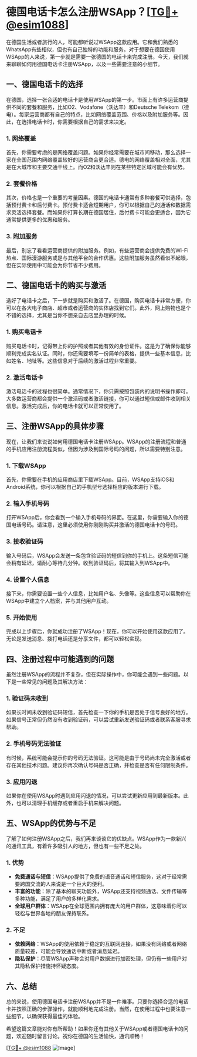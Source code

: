 # 德国电话卡怎么注册WSApp？[[TG💪+ @esim1088](https://t.me/s/esim1088)]

在德国生活或者旅行的人，可能都听说过WSApp这款应用。它和我们熟悉的WhatsApp有些相似，但也有自己独特的功能和服务。对于想要在德国使用WSApp的人来说，第一步就是需要一张德国的电话卡来完成注册。今天，我们就来聊聊如何用德国电话卡注册WSApp，以及一些需要注意的小细节。

## 一、德国电话卡的选择

在德国，选择一张合适的电话卡是使用WSApp的第一步。市面上有许多运营商提供不同的套餐和服务，比如O2、Vodafone（沃达丰）和Deutsche Telekom（德电）。每家运营商都有自己的特点，比如网络覆盖范围、价格以及附加服务等。因此，在选择电话卡时，你需要根据自己的需求来决定。

### 1. 网络覆盖

首先，你需要考虑的是网络覆盖问题。如果你经常需要在城市间移动，那么选择一家在全国范围内网络覆盖较好的运营商会更合适。德电的网络覆盖相对全面，尤其是在大城市和主要交通干线上。而O2和沃达丰则在某些特定区域可能会有优势。

### 2. 套餐价格

其次，价格也是一个重要的考量因素。德国的电话卡通常有多种套餐可供选择，包括预付费卡和后付费卡。预付费卡适合短期用户，你可以根据自己的通话和数据需求灵活选择套餐。而如果你打算长期在德国居住，后付费卡可能会更适合，因为它通常提供更多的优惠和服务。

### 3. 附加服务

最后，别忘了看看运营商提供的附加服务。例如，有些运营商会提供免费的Wi-Fi热点、国际漫游服务或是与其他平台的合作优惠。这些附加服务虽然看似不起眼，但在实际使用中可能会为你节省不少费用。

## 二、德国电话卡的购买与激活

选好了电话卡之后，下一步就是购买和激活了。在德国，购买电话卡非常方便，你可以在各大电子商店、超市或者运营商的实体店找到它们。此外，网上购物也是个不错的选择，尤其是当你不想亲自去店里办理的时候。

### 1. 购买电话卡

购买电话卡时，记得带上你的护照或者其他有效的身份证件。这是为了确保你能够顺利完成实名认证。同时，你还需要填写一份简单的表格，提供一些基本信息，比如姓名、地址等。这些信息对于后续的激活过程非常重要。

### 2. 激活电话卡

激活电话卡的过程也很简单。通常情况下，你只需按照包装内的说明书操作即可。大多数运营商都会提供一个激活码或者激活链接，你可以通过短信或邮件收到相关信息。激活完成后，你的电话卡就可以正常使用了。

## 三、注册WSApp的具体步骤

现在，让我们来说说如何用德国电话卡注册WSApp。WSApp的注册流程和普通的手机应用注册流程类似，但因为涉及到国际号码的问题，所以需要特别注意。

### 1. 下载WSApp

首先，你需要在手机的应用商店里下载WSApp。目前，WSApp支持iOS和Android系统，你可以根据自己的手机型号选择相应的版本进行下载。

### 2. 输入手机号码

打开WSApp后，你会看到一个输入手机号码的界面。在这里，你需要输入你的德国电话号码。请注意，这里必须使用你刚刚购买并激活的德国电话卡的号码。

### 3. 接收验证码

输入号码后，WSApp会发送一条包含验证码的短信到你的手机上。这条短信可能会稍有延迟，请耐心等待几分钟。收到验证码后，将其输入到WSApp中。

### 4. 设置个人信息

接下来，你需要设置一些个人信息，比如用户名、头像等。这些信息可以帮助你在WSApp中建立个人档案，并与其他用户互动。

### 5. 开始使用

完成以上步骤后，你就成功注册了WSApp！现在，你可以开始使用这款应用了。无论是发送消息、拨打电话还是分享文件，都可以轻松实现。

## 四、注册过程中可能遇到的问题

虽然注册WSApp的流程并不复杂，但在实际操作中，你可能会遇到一些问题。以下是一些常见的问题及其解决方法：

### 1. 验证码未收到

如果长时间未收到验证码短信，首先检查一下你的手机是否处于信号良好的地方。如果信号正常但仍然没有收到验证码，可以尝试重新发送验证码或者联系客服寻求帮助。

### 2. 手机号码无法验证

有时候，系统可能会提示你的号码无法验证。这可能是由于号码尚未完全激活或者存在其他技术问题。建议你再次确认号码是否正确，并检查是否有任何限制条件。

### 3. 应用闪退

如果你在使用WSApp时遇到应用闪退的情况，可以尝试更新应用到最新版本。此外，也可以清理手机缓存或者重启手机来解决问题。

## 五、WSApp的优势与不足

了解了如何注册WSApp之后，我们再来谈谈它的优缺点。WSApp作为一款新兴的通讯工具，有着许多吸引人的地方，但也有一些不足之处。

### 1. 优势

- **免费通话与短信**：WSApp提供了免费的语音通话和短信服务，这对于经常需要跨国交流的人来说是一个巨大的便利。
- **丰富的功能**：除了基本的聊天功能外，WSApp还支持视频通话、文件传输等多种功能，满足了用户的多样化需求。
- **全球用户群体**：WSApp在全球范围内拥有庞大的用户群体，这意味着你可以轻松与世界各地的朋友保持联系。

### 2. 不足

- **依赖网络**：WSApp的使用依赖于稳定的互联网连接，如果没有网络或者网络质量较差，可能会导致通话中断或者消息延迟。
- **隐私保护**：尽管WSApp声称会对用户数据进行加密处理，但仍有一些用户对其隐私保护措施持怀疑态度。

## 六、总结

总的来说，使用德国电话卡注册WSApp并不是一件难事。只要你选择合适的电话卡并按照正确的步骤操作，就能顺利地完成注册。当然，在使用过程中也要注意一些细节，以确保获得最佳的体验。

希望这篇文章能对你有所帮助！如果你还有其他关于WSApp或者德国电话卡的问题，欢迎随时留言讨论。祝你在德国的生活愉快，通讯顺畅！

[[TG💪+ @esim1088](https://t.me/s/esim1088) ![Image](https://i.postimg.cc/4NQfJmqS/Snipaste-2025-05-13-00-14-12.png)]